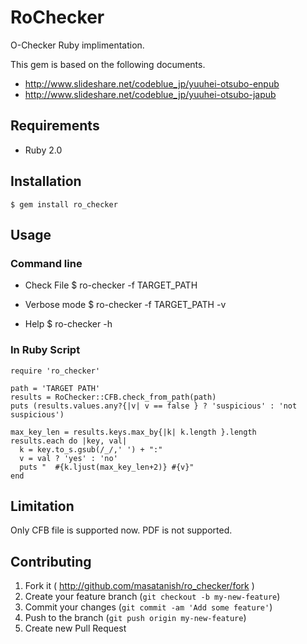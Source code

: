 # RoChecker

O-Checker Ruby implimentation.

This gem is based on the following documents.

- http://www.slideshare.net/codeblue_jp/yuuhei-otsubo-enpub
- http://www.slideshare.net/codeblue_jp/yuuhei-otsubo-japub

## Requirements
- Ruby 2.0

## Installation
	$ gem install ro_checker

## Usage
### Command line
- Check File
    $ ro-checker -f TARGET_PATH

- Verbose mode
    $ ro-checker -f TARGET_PATH -v

- Help
    $ ro-checker -h

### In Ruby Script
    require 'ro_checker'

    path = 'TARGET PATH'
    results = RoChecker::CFB.check_from_path(path)
    puts (results.values.any?{|v| v == false } ? 'suspicious' : 'not suspicious')

    max_key_len = results.keys.max_by{|k| k.length }.length
    results.each do |key, val|
      k = key.to_s.gsub(/_/,' ') + ":"
      v = val ? 'yes' : 'no'
      puts "  #{k.ljust(max_key_len+2)} #{v}"
    end

## Limitation
Only CFB file is supported now. PDF is not supported.

## Contributing

1. Fork it ( http://github.com/masatanish/ro_checker/fork )
2. Create your feature branch (`git checkout -b my-new-feature`)
3. Commit your changes (`git commit -am 'Add some feature'`)
4. Push to the branch (`git push origin my-new-feature`)
5. Create new Pull Request
